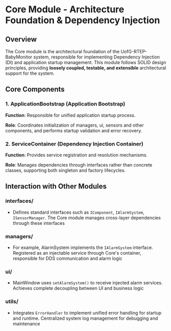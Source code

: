 # Core Module - Architecture Foundation & Dependency Injection

## Overview

The Core module is the architectural foundation of the UofG-RTEP-BabyMonitor system, responsible for implementing Dependency Injection (DI) and application startup management. This module follows SOLID design principles, providing **loosely coupled, testable, and extensible** architectural support for the system.

## Core Components

### 1. ApplicationBootstrap (Application Bootstrap)

**Function**: Responsible for unified application startup process.

**Role**: Coordinates initialization of managers, ui, sensors and other components, and performs startup validation and error recovery.

### 2. ServiceContainer (Dependency Injection Container)

**Function**: Provides service registration and resolution mechanisms.

**Role**: Manages dependencies through interfaces rather than concrete classes, supporting both singleton and factory lifecycles.

## Interaction with Other Modules

### interfaces/
- Defines standard interfaces such as `IComponent`, `IAlarmSystem`, `ISensorManager`. The Core module manages cross-layer dependencies through these interfaces

### managers/
- For example, AlarmSystem implements the `IAlarmSystem` interface. Registered as an injectable service through Core's container, responsible for DDS communication and alarm logic

### ui/
- MainWindow uses `setAlarmSystem()` to receive injected alarm services. Achieves complete decoupling between UI and business logic

### utils/
- Integrates `ErrorHandler` to implement unified error handling for startup and runtime. Centralized system log management for debugging and maintenance
